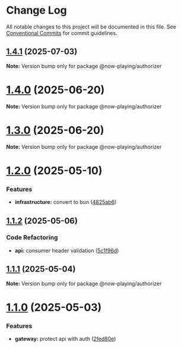 # Change Log

All notable changes to this project will be documented in this file.
See [Conventional Commits](https://conventionalcommits.org) for commit guidelines.

<a name="1.4.1"></a>

## [1.4.1](https://github.com/luke-h1/lho-lambda/compare/v1.4.0...v1.4.1) (2025-07-03)

**Note:** Version bump only for package @now-playing/authorizer

<a name="1.4.0"></a>

# [1.4.0](https://github.com/luke-h1/lho-lambda/compare/v1.3.0...v1.4.0) (2025-06-20)

**Note:** Version bump only for package @now-playing/authorizer

<a name="1.3.0"></a>

# [1.3.0](https://github.com/luke-h1/lho-lambda/compare/v1.2.0...v1.3.0) (2025-06-20)

**Note:** Version bump only for package @now-playing/authorizer

<a name="1.2.0"></a>

# [1.2.0](https://github.com/luke-h1/lho-lambda/compare/v1.1.2...v1.2.0) (2025-05-10)

### Features

- **infrastructure:** convert to bun ([4825ab6](https://github.com/luke-h1/lho-lambda/commit/4825ab6))

<a name="1.1.2"></a>

## [1.1.2](https://github.com/luke-h1/lho-lambda/compare/v1.1.1...v1.1.2) (2025-05-06)

### Code Refactoring

- **api:** consumer header validation ([5c1f96d](https://github.com/luke-h1/lho-lambda/commit/5c1f96d))

<a name="1.1.1"></a>

## [1.1.1](https://github.com/luke-h1/lho-lambda/compare/v1.1.0...v1.1.1) (2025-05-04)

**Note:** Version bump only for package @now-playing/authorizer

<a name="1.1.0"></a>

# [1.1.0](https://github.com/luke-h1/lho-lambda/compare/v0.3.56...v1.1.0) (2025-05-03)

### Features

- **gateway:** protect api with auth ([2fed80e](https://github.com/luke-h1/lho-lambda/commit/2fed80e))
